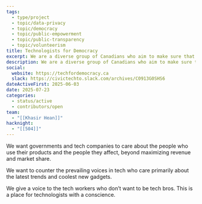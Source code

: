 ```yaml
---
tags:
  - type/project
  - topic/data-privacy
  - topic/democracy
  - topic/public-empowerment
  - topic/public-transparency
  - topic/volunteerism
title: Technologists for Democracy
excerpt: We are a diverse group of Canadians who aim to make sure that government agencies and tech companies are held accountable to the public.
description: We are a diverse group of Canadians who aim to make sure that government agencies and tech companies are held accountable to the public.
social:
  website: https://techfordemocracy.ca
  slack: https://civictechto.slack.com/archives/C0913G0SHS6
dateActiveFirst: 2025-06-03
date: 2025-07-23
categories:
  - status/active
  - contributors/open
team:
  - "[[Khasir Hean]]"
hacknight:
  - "[[504]]"
---
```

We want governments and tech companies to care about the people who use their products and the people they affect, beyond maximizing revenue and market share.

We want to counter the prevailing voices in tech who care primarily about the latest trends and coolest new gadgets.

We give a voice to the tech workers who don’t want to be tech bros. This is a place for technologists with a conscience.
